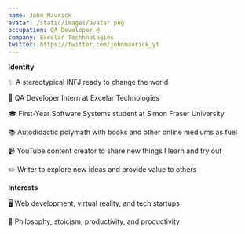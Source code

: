 ```yaml
---
name: John Mavrick
avatar: /static/images/avatar.png
occupation: QA Developer @
company: Excelar Techhnologies
twitter: https://twitter.com/johnmavrick_yt
---
```

**Identity**

✨ A stereotypical INFJ ready to change the world

💼 QA Developer Intern at Excelar Technologies

🎓 First-Year Software Systems student at Simon Fraser University

📚 Autodidactic polymath with books and other online mediums as fuel

📹 YouTube content creator to share new things I learn and try out

✏️ Writer to explore new ideas and provide value to others

**Interests**

🖥️ Web development, virtual reality, and tech startups

💬 Philosophy, stoicism, productivity, and productivity




